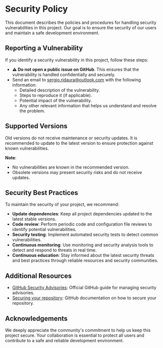 # Security Policy

This document describes the policies and procedures for handling security vulnerabilities in this project. Our goal is to ensure the security of our users and maintain a safe development environment.

## Reporting a Vulnerability

If you identify a security vulnerability in this project, follow these steps:

- **⚠️ Do not open a public issue on GitHub**. This ensures that the vulnerability is handled confidentially and securely.
- Send an email to [sergio.ridaura@outlook.com](mailto:sergio.ridaura@outlook.com) with the following information:
  - Detailed description of the vulnerability.
  - Steps to reproduce it (if applicable).
  - Potential impact of the vulnerability.
  - Any other relevant information that helps us understand and resolve the problem.

## Supported Versions

Old versions do not receive maintenance or security updates. It is recommended to update to the latest version to ensure protection against known vulnerabilities.

**Note**:

- No vulnerabilities are known in the recommended version.
- Obsolete versions may present security risks and do not receive updates.

## Security Best Practices

To maintain the security of your project, we recommend:

- **Update dependencies**: Keep all project dependencies updated to the latest stable versions.
- **Code review**: Perform periodic code and configuration file reviews to identify potential vulnerabilities.
- **Security testing**: Implement automated security tests to detect common vulnerabilities.
- **Continuous monitoring**: Use monitoring and security analysis tools to detect and respond to threats in real time.
- **Continuous education**: Stay informed about the latest security threats and best practices through reliable resources and security communities.

## Additional Resources

- [GitHub Security Advisories](https://docs.github.com/en/code-security/security-advisories): Official GitHub guide for managing security advisories.
- [Securing your repository](https://docs.github.com/en/code-security/getting-started/securing-your-repository): GitHub documentation on how to secure your repository.

## Acknowledgements

We deeply appreciate the community's commitment to help us keep this project secure. Your collaboration is essential to protect all users and contribute to a safe and reliable development environment.
